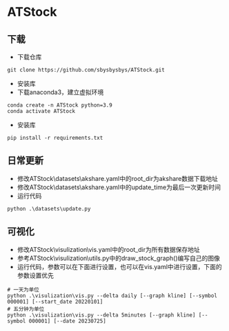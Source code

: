 # ATStock
## 下载
* 下载仓库
```
git clone https://github.com/sbysbysbys/ATStock.git
```
* 安装库
* 下载anaconda3，建立虚拟环境
```
conda create -n ATStock python=3.9
conda activate ATStock
```
* 安装库
```
pip install -r requirements.txt
```

## 日常更新
* 修改ATStock\datasets\akshare.yaml中的root_dir为akshare数据下载地址
* 修改ATStock\datasets\akshare.yaml中的update_time为最后一次更新时间
* 运行代码
```
python .\datasets\update.py
```

## 可视化
* 修改ATStock\visulization\vis.yaml中的root_dir为所有数据保存地址
* 参考ATStock\visulization\utils.py中的draw_stock_graph()编写自己的图像
* 运行代码，参数可以在下面进行设置，也可以在vis.yaml中进行设置，下面的参数设置优先
```
# 一天为单位
python .\visulization\vis.py --delta daily [--graph kline] [--symbol 000001] [--start_date 20220101]
# 五分钟为单位 
python .\visulization\vis.py --delta 5minutes [--graph kline] [--symbol 000001] [--date 20230725]
```
